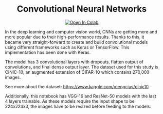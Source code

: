 # <h1 align=center>Convolutional Neural Networks</h1>

<div style="text-align: center;">

[![Open In Colab](https://colab.research.google.com/assets/colab-badge.svg)](https://colab.research.google.com/drive/1CiR8Q7q09nBIUmn5WHml9hW7y1Te5giH?usp=sharing)

</div>

In the deep learning and computer vision world, CNNs are getting more and more popular due to their high-performance
results. Thanks to this, it became very straight-forward to create and build convolutional models using different
frameworks such as Keras or TensorFlow. This implementation has been done with Keras.

The model has 3 convolutional layers with dropouts, flatten output of convolutions, and final dense output layer.
The dataset used for this study is CINIC-10, an augmented extension of CIFAR-10 which contains 270,000 images.

See more about the dataset: https://www.kaggle.com/mengcius/cinic10

Additionally, this notebook has VGG-16 and ResNet-50 models with the last 4 layers trainable. As these models require
the input shape to be 224x224x3, the images have to be resized before feeding to the models.